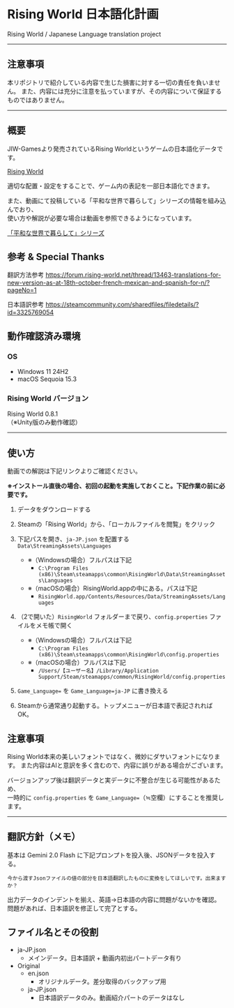 # Rising World 日本語化計画
Rising World / Japanese Language translation project

---
## 注意事項
本リポジトリで紹介している内容で生じた損害に対する一切の責任を負いません。
また、内容には充分に注意を払っていますが、その内容について保証するものではありません。

---

## 概要
JIW-Gamesより発売されているRising Worldというゲームの日本語化データです。  

[Rising World](https://store.steampowered.com/app/324080/Rising_World/)

適切な配置・設定をすることで、ゲーム内の表記を一部日本語化できます。

また、動画にて投稿している「平和な世界で暮らして」シリーズの情報を組み込んでおり、  
使い方や解説が必要な場合は動画を参照できるようになっています。

[「平和な世界で暮らして」シリーズ](https://youtube.com/playlist?list=PLth1xrgWZ1rAkfr4llQInVNoPaSjEujLI&si=JUSvRciXFmBNFX9E)


## 参考 & Special Thanks
翻訳方法参考
https://forum.rising-world.net/thread/13463-translations-for-new-version-as-at-18th-october-french-mexican-and-spanish-for-n/?pageNo=1

日本語訳参考
https://steamcommunity.com/sharedfiles/filedetails/?id=3325769054

## 動作確認済み環境
### OS
- Windows 11 24H2
- macOS Sequoia 15.3

### Rising World バージョン
Rising World 0.8.1  
（※Unity版のみ動作確認）

---

## 使い方

動画での解説は下記リンクよりご確認ください。

**※インストール直後の場合、初回の起動を実施しておくこと。下記作業の前に必要です。**

1. データをダウンロードする
2. Steamの「Rising World」から、「ローカルファイルを閲覧」をクリック
3. 下記パスを開き、`ja-JP.json` を配置する  
   `Data\StreamingAssets\Languages`
   - ※（Windowsの場合）フルパスは下記
     - `C:\Program Files (x86)\Steam\steamapps\common\RisingWorld\Data\StreamingAssets\Languages`
   - ※（macOSの場合）RisingWorld.appの中にある。パスは下記
     - `RisingWorld.app/Contents/Resources/Data/StreamingAssets/Languages`
4. （2で開いた）`RisingWorld` フォルダーまで戻り、`config.properties` ファイルをメモ帳で開く
   - ※（Windowsの場合）フルパスは下記
     - `C:\Program Files (x86)\Steam\steamapps\common\RisingWorld\config.properties`
   - ※（macOSの場合）フルパスは下記
     - `/Users/【ユーザー名】/Library/Application Support/Steam/steamapps/common/RisingWorld/config.properties`

5. `Game_Language=` を `Game_Language=ja-JP` に書き換える
6. Steamから通常通り起動する。トップメニューが日本語で表記されればOK。

## 注意事項
Rising World本来の美しいフォントではなく、微妙にダサいフォントになります。
また内容はAIと意訳を多く含むので、内容に誤りがある場合がございます。

バージョンアップ後は翻訳データと実データに不整合が生じる可能性があるため、  
一時的に `config.properties` を `Game_Language=`（≒空欄）にすることを推奨します。

---

## 翻訳方針（メモ）
基本は Gemini 2.0 Flash に下記プロンプトを投入後、JSONデータを投入する。

```
今から渡すJsonファイルの値の部分を日本語翻訳したものに変換をしてほしいです。出来ますか？
```

出力データのインデントを揃え、英語→日本語の内容に問題がないかを確認。  
問題があれば、日本語訳を修正して完了とする。

## ファイル名とその役割
- ja-JP.json
  - メインデータ。日本語訳 + 動画内初出パートデータ有り
- Original
  - en.json
    - オリジナルデータ。差分取得のバックアップ用
  - ja-JP.json
    - 日本語訳データのみ。動画紹介パートのデータはなし